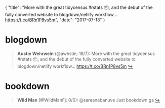{
  "title": "More with the great tidycensus #rstats 📦, and the debut of the fully converted website to blogdown/netlify workflow… https://t.co/BRn1P8vs5m",
  "date": "2017-07-13"
}

# blogdown

> **Austin Wehrwein** (@awhstin; 19/7): More with the great tidycensus #rstats 📦, and the debut of the fully converted website to blogdown/netlify workflow… https://t.co/BRn1P8vs5m  [&#8618;](https://twitter.com/xieyihui/status/885302469940711424)

<!-- -->


# bookdown

> **Wild Man** (@WildManFj; 0/0): @sereanabanuve Just bookdown ga  [&#8618;](https://twitter.com/xieyihui/status/885339806326177793)

<!-- -->


